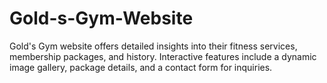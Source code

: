 # Gold-s-Gym-Website
Gold's Gym website offers detailed insights into their fitness services, membership packages, and history. Interactive features include a dynamic image gallery, package details, and a contact form for inquiries.
